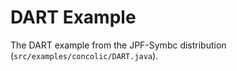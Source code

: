 DART Example
============
 
The DART example from the JPF-Symbc distribution
(`src/examples/concolic/DART.java`).
